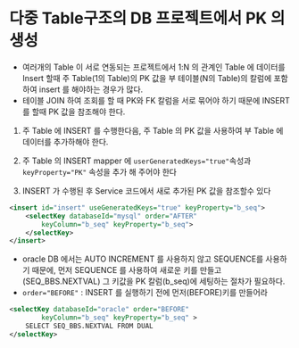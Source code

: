 # 다중 Table구조의 DB 프로젝트에서 PK 의 생성
- 여러개의 Table 이 서로 연동되는 프로젝트에서 1:N 의 관계인 Table 에 데이터를 Insert 할때 주 Table(1의 Table)의 PK 값을 부 테이블(N의 Table)의 칼럼에 포함하여 insert 를 해야하는 경우가 많다.
- 테이블 JOIN  하여 조회를 할 때 PK와 FK 칼럼을 서로 묶어야 하기 때문에 INSERT 를 할때 PK 값을 참조해야 한다.
1. 주 Table 에 INSERT 를 수행한다음, 주 Table 의 PK 값을 사용하여 부 Table 에 데이터를 추가하해야 한다.

2. 주 Table 의 INSERT mapper 에 `userGeneratedKeys="true"`속성과 `keyProperty="PK"` 속성을 추가 해 주어야 한다
3. INSERT 가 수행된 후 Service 코드에서 새로 추가된 PK 값을 참조할수 있다
```xml
<insert id="insert" useGeneratedKeys="true" keyProperty="b_seq">
	<selectKey databaseId="mysql" order="AFTER"
		keyColumn="b_seq" keyProperty="b_seq">
	</selectKey>		
</insert>

```

- oracle DB 에서는 AUTO INCREMENT 를 사용하지 않고 SEQUENCE를 사용하기 때문에, 먼저 SEQUENCE 를 사용하여 새로운 키를 만들고(SEQ_BBS.NEXTVAL) 그 키값을 PK 칼럼(b_seq)에 세팅하는 절차가 필요하다.
- `order="BEFORE"` : INSERT 를 실행하기 전에 먼저(BEFORE)키를 만들어라

```xml
<selectKey databaseId="oracle" order="BEFORE" 
		keyColumn="b_seq" keyProperty="b_seq" >
	SELECT SEQ_BBS.NEXTVAL FROM DUAL
</selectKey>
```





